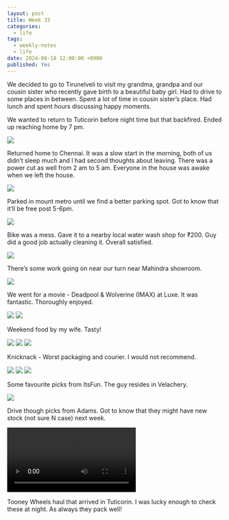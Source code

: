 ```yaml
---
layout: post
title: Week 33
categories:
  - life
tags:
  - weekly-notes
  - life
date: 2024-08-18 12:00:00 +0900
published: Yes
---
```

We decided to go to Tirunelveli to visit my grandma, grandpa and our cousin sister who recently gave birth to a beautiful baby girl. Had to drive to some places in between. Spent a lot of time in cousin sister’s place. Had lunch and spent hours discussing happy moments.

We wanted to return to Tuticorin before night time but that backfired. Ended up reaching home by 7 pm.

![](https://i.imgur.com/Nl7m96l.jpeg)

Returned home to Chennai. It was a slow start in the morning, both of us didn’t sleep much and I had second thoughts about leaving. There was a power cut as well from 2 am to 5 am. Everyone in the house was awake when we left the house. 

![](https://i.imgur.com/7GQvfHi.jpeg)

Parked in mount metro until we find a better parking spot. Got to know that it’ll be free post 5-6pm.

![](https://i.imgur.com/LEIcmTG.jpeg)

Bike was a mess. Gave it to a nearby local water wash shop for ₹200. Guy did a good job actually cleaning it. Overall satisfied. 

![](https://i.imgur.com/I1KJJ5y.jpeg)

There’s some work going on near our turn near Mahindra showroom. 

![](https://i.imgur.com/5rYfW4k.jpeg)

We went for a movie - Deadpool & Wolverine (IMAX) at Luxe. It was fantastic. Thoroughly enjoyed.

![](https://i.imgur.com/7vfegJv.jpeg)
![](https://i.imgur.com/6bqdC3z.jpeg)

Weekend food by my wife. Tasty!

![](https://i.imgur.com/HtoOOqq.jpeg)
![](https://i.imgur.com/JybQuIq.jpeg)
![](https://i.imgur.com/efaeSia.jpeg)

Knicknack - Worst packaging and courier. I would not recommend.

![](https://i.imgur.com/OTpr8mS.jpeg)
![](https://i.imgur.com/m16sijt.jpeg)
![](https://i.imgur.com/G8UpCPv.jpeg)

Some favourite picks from ItsFun. The guy resides in Velachery. 

![](https://i.imgur.com/H3Acc5Q.jpeg)

Drive though picks from Adams. Got to know that they might have new stock (not sure N case) next week. 

![](https://i.imgur.com/ysdTLr5.mp4)

Tooney Wheels haul that arrived in Tuticorin. I was lucky enough to check these at night. As always they pack well! 